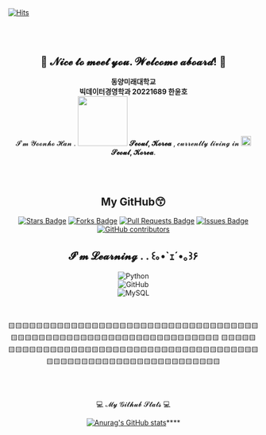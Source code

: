 ##
[![Hits](https://hits.seeyoufarm.com/api/count/incr/badge.svg?url=https%3A%2F%2Fgithub.com%2FHanyoonho%2FHanyoonho&count_bg=%23000EDF&title_bg=%23F9F9F9&icon=askfm.svg&icon_color=%23000000&title=hits&edge_flat=false)](https://hits.seeyoufarm.com)


<div align="center">
  <br>
  <br>

 ## 👋 𝓝𝓲𝓬𝓮 𝓽𝓸 𝓶𝓮𝓮𝓽 𝔂𝓸𝓾. 𝓦𝓮𝓵𝓬𝓸𝓶𝓮 𝓪𝓫𝓸𝓪𝓻𝓭! 👋 
 **동양미래대학교**   
 **빅데이터경영학과 20221689 한윤호** 
</br> 𝓘'𝓶 𝓨𝓸𝓸𝓷𝓱𝓸 𝓗𝓪𝓷 . <img src="https://user-images.githubusercontent.com/70050528/189471018-8842fb25-8d8f-4d4a-8d63-40d57adf352c.png" width="100"/> <b>𝓢𝓮𝓸𝓾𝓵, 𝓚𝓸𝓻𝓮𝓪 </b>, 𝓬𝓾𝓻𝓻𝓮𝓷𝓽𝓵𝔂 𝓵𝓲𝓿𝓲𝓷𝓰 𝓲𝓷 <img src="https://user-images.githubusercontent.com/70050528/189471349-b61089ef-38fa-4c0a-acd5-776f094f0809.png" width="20"/> <b> 𝓢𝓮𝓸𝓾𝓵, 𝓚𝓸𝓻𝓮𝓪</b>. </p>   
  <br>
  
  ## My GitHub😙
 <a href="https://github.com/gyu1123/gyu1123/stargazers"><img src="https://img.shields.io/github/stars/Hanyoonho/Hanyoonho" alt="Stars Badge"/></a>
<a href="https://github.com/gyu1123/gyu1123/network/members"><img src="https://img.shields.io/github/forks/Hanyoonho/Hanyoonho" alt="Forks Badge"/></a>
<a href="https://github.com/gyu1123/gyu1123/pulls"><img src="https://img.shields.io/github/issues-pr/Hanyoonho/Hanyoonho" alt="Pull Requests Badge"/></a>
<a href="https://github.com/gyu1123/gyu1123/issues"><img src="https://img.shields.io/github/issues/Hanyoonho/Hanyoonho" alt="Issues Badge"/></a>
<a href="https://github.com/gyu1123/gyu1123/graphs/contributors"><img alt="GitHub contributors" src="https://img.shields.io/github/contributors/Hanyoonho/Hanyoonho?color=2b9348"></a>
  <br>
  

##  𝓘'𝓶 𝓛𝓮𝓪𝓻𝓷𝓲𝓷𝓰 . . ꒰｡•`ｪ´•｡꒱۶
![Python](https://img.shields.io/badge/python-3670A0?style=for-the-badge&logo=python&logoColor=ffdd54)
<br>
![GitHub](https://img.shields.io/badge/github-%23121011.svg?style=for-the-badge&logo=github&logoColor=white)
<br>
![MySQL](https://img.shields.io/badge/-MySQL-4479A1?style=for-the-badge&logo=mySQL&logoColor=ffffff)
<br>
<br>
<br>
 
🟨🟨🟨🟨🟨🟨🟨🟨🟨🟨🟨🟨🟨🟨🟨🟨🟨🟨🟨🟨🟨🟨🟨🟨🟨🟨🟨🟨🟨🟨🟨🟨🟨🟨🟨🟨🟨🟨🟨🟨🟨🟨🟨🟨🟨🟨🟨🟨🟨🟨🟨🟨🟨🟨🟨🟨🟨🟨🟨🟨🟨🟨🟨🟨🟨🟨
🟨🟨🟨🟨🟨🟨🟨🟨🟨🟨🟨🟨🟨🟨🟨🟨🟨🟨🟨🟨🟨🟨🟨🟨🟨🟨🟨🟨🟨🟨🟨🟨🟨🟨🟨🟨🟨🟨🟨🟨🟨🟨🟨🟨🟨🟨🟨🟨🟨🟨🟨🟨🟨🟨🟨🟨🟨🟨🟨🟨🟨🟨🟨🟨🟨🟨

  
  <br>
  <br>
  
  💻 𝓜𝔂 𝓖𝓲𝓽𝓱𝓾𝓫 𝓢𝓽𝓪𝓽𝓼 💻
  
  
  [![Anurag's GitHub stats](https://github-readme-stats.vercel.app/api?username=Hanyoonho)](https://github.com/anuraghazra/github-readme-stats)****
